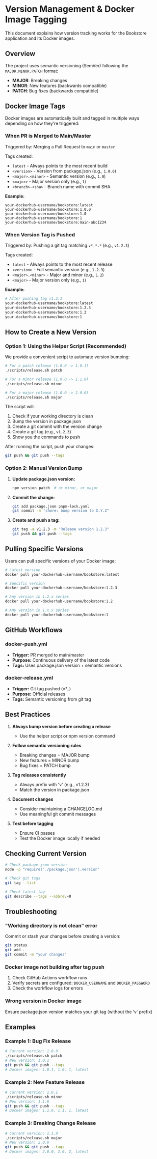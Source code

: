 # Version Management & Docker Image Tagging

This document explains how version tracking works for the Bookstore application and its Docker images.

## Overview

The project uses semantic versioning (SemVer) following the `MAJOR.MINOR.PATCH` format:
- **MAJOR**: Breaking changes
- **MINOR**: New features (backwards compatible)
- **PATCH**: Bug fixes (backwards compatible)

## Docker Image Tags

Docker images are automatically built and tagged in multiple ways depending on how they're triggered:

### When PR is Merged to Main/Master
Triggered by: Merging a Pull Request to `main` or `master`

Tags created:
- `latest` - Always points to the most recent build
- `<version>` - Version from package.json (e.g., `1.0.0`)
- `<major>.<minor>` - Semantic version (e.g., `1.0`)
- `<major>` - Major version only (e.g., `1`)
- `<branch>-<sha>` - Branch name with commit SHA

**Example:**
```
your-dockerhub-username/bookstore:latest
your-dockerhub-username/bookstore:1.0.0
your-dockerhub-username/bookstore:1.0
your-dockerhub-username/bookstore:1
your-dockerhub-username/bookstore:main-abc1234
```

### When Version Tag is Pushed
Triggered by: Pushing a git tag matching `v*.*.*` (e.g., `v1.2.3`)

Tags created:
- `latest` - Always points to the most recent release
- `<version>` - Full semantic version (e.g., `1.2.3`)
- `<major>.<minor>` - Major and minor (e.g., `1.2`)
- `<major>` - Major version only (e.g., `1`)

**Example:**
```bash
# After pushing tag v1.2.3
your-dockerhub-username/bookstore:latest
your-dockerhub-username/bookstore:1.2.3
your-dockerhub-username/bookstore:1.2
your-dockerhub-username/bookstore:1
```

## How to Create a New Version

### Option 1: Using the Helper Script (Recommended)

We provide a convenient script to automate version bumping:

```bash
# For a patch release (1.0.0 -> 1.0.1)
./scripts/release.sh patch

# For a minor release (1.0.0 -> 1.1.0)
./scripts/release.sh minor

# For a major release (1.0.0 -> 2.0.0)
./scripts/release.sh major
```

The script will:
1. Check if your working directory is clean
2. Bump the version in package.json
3. Create a git commit with the version change
4. Create a git tag (e.g., `v1.2.3`)
5. Show you the commands to push

After running the script, push your changes:
```bash
git push && git push --tags
```

### Option 2: Manual Version Bump

1. **Update package.json version:**
   ```bash
   npm version patch  # or minor, or major
   ```

2. **Commit the change:**
   ```bash
   git add package.json pnpm-lock.yaml
   git commit -m "chore: bump version to X.Y.Z"
   ```

3. **Create and push a tag:**
   ```bash
   git tag -a v1.2.3 -m "Release version 1.2.3"
   git push && git push --tags
   ```

## Pulling Specific Versions

Users can pull specific versions of your Docker image:

```bash
# Latest version
docker pull your-dockerhub-username/bookstore:latest

# Specific version
docker pull your-dockerhub-username/bookstore:1.2.3

# Any version in 1.2.x series
docker pull your-dockerhub-username/bookstore:1.2

# Any version in 1.x.x series
docker pull your-dockerhub-username/bookstore:1
```

## GitHub Workflows

### docker-push.yml
- **Trigger:** PR merged to main/master
- **Purpose:** Continuous delivery of the latest code
- **Tags:** Uses package.json version + semantic versions

### docker-release.yml
- **Trigger:** Git tag pushed (v*.*.*)
- **Purpose:** Official releases
- **Tags:** Semantic versioning from git tag

## Best Practices

1. **Always bump version before creating a release**
   - Use the helper script or npm version command

2. **Follow semantic versioning rules**
   - Breaking changes = MAJOR bump
   - New features = MINOR bump
   - Bug fixes = PATCH bump

3. **Tag releases consistently**
   - Always prefix with 'v' (e.g., v1.2.3)
   - Match the version in package.json

4. **Document changes**
   - Consider maintaining a CHANGELOG.md
   - Use meaningful git commit messages

5. **Test before tagging**
   - Ensure CI passes
   - Test the Docker image locally if needed

## Checking Current Version

```bash
# Check package.json version
node -p "require('./package.json').version"

# Check git tags
git tag --list

# Check latest tag
git describe --tags --abbrev=0
```

## Troubleshooting

### "Working directory is not clean" error
Commit or stash your changes before creating a version:
```bash
git status
git add .
git commit -m "your changes"
```

### Docker image not building after tag push
1. Check GitHub Actions workflow runs
2. Verify secrets are configured: `DOCKER_USERNAME` and `DOCKER_PASSWORD`
3. Check the workflow logs for errors

### Wrong version in Docker image
Ensure package.json version matches your git tag (without the 'v' prefix)

## Examples

### Example 1: Bug Fix Release
```bash
# Current version: 1.0.0
./scripts/release.sh patch
# New version: 1.0.1
git push && git push --tags
# Docker images: 1.0.1, 1.0, 1, latest
```

### Example 2: New Feature Release
```bash
# Current version: 1.0.1
./scripts/release.sh minor
# New version: 1.1.0
git push && git push --tags
# Docker images: 1.1.0, 1.1, 1, latest
```

### Example 3: Breaking Change Release
```bash
# Current version: 1.1.0
./scripts/release.sh major
# New version: 2.0.0
git push && git push --tags
# Docker images: 2.0.0, 2.0, 2, latest
```
